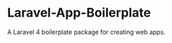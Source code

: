 Laravel-App-Boilerplate
=======================

A Laravel 4 boilerplate package for creating web apps.
